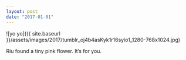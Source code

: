 ```yaml
---
layout: post
date: "2017-01-01"
---
```


![yo yo]({{ site.baseurl }}/assets/images/2017/tumblr_oj4b4asKyk1r16syio1_1280-768x1024.jpg)

Riu found a tiny pink flower. It’s for you.
